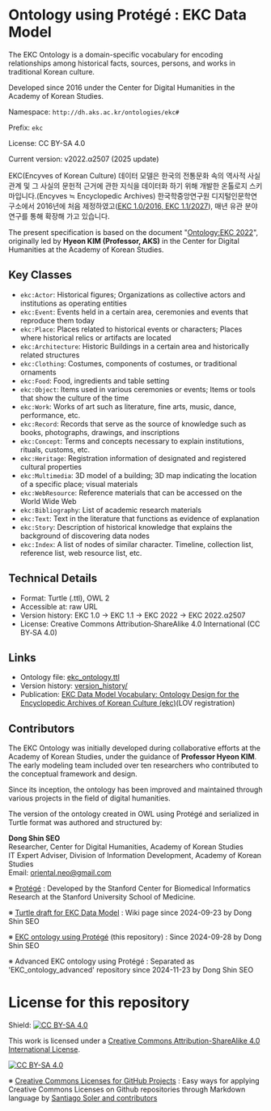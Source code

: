 # Ontology using Protégé : EKC Data Model 

The EKC Ontology is a domain-specific vocabulary for encoding relationships among historical facts, sources, persons, and works in traditional Korean culture. 

Developed since 2016 under the Center for Digital Humanities in the Academy of Korean Studies.

Namespace: `http://dh.aks.ac.kr/ontologies/ekc#`

Prefix: `ekc`

License: CC BY-SA 4.0

Current version: v2022.α2507 (2025 update)

EKC(Encyves of Korean Culture) 데이터 모델은 한국의 전통문화 속의 역사적 사실 관계 및 그 사실의 문헌적 근거에 관한 지식을 데이터화 하기 위해 개발한 온톨로지 스키마입니다.(Encyves ≒ Encyclopedic Archives) 한국학중앙연구원 디지털인문학연구소에서 2016년에 처음 제정하였고([EKC 1.0/2016, EKC 1.1/2027](http://dh.aks.ac.kr/Encyves/wiki/index.php/EKC_Data_Model-Draft_1.1)), 매년 유관 분야 연구를 통해 확장해 가고 있습니다.

The present specification is based on the document "[Ontology:EKC 2022](https://dh.aks.ac.kr/~hanyang2/wiki/index.php/Ontology:EKC_2022)", originally led by **Hyeon KIM (Professor, AKS)** in the Center for Digital Humanities at the Academy of Korean Studies.

## Key Classes

- `ekc:Actor`: Historical figures; Organizations as collective actors and institutions as operating entities  
- `ekc:Event`: Events held in a certain area, ceremonies and events that reproduce them today  
- `ekc:Place`: Places related to historical events or characters; Places where historical relics or artifacts are located  
- `ekc:Architecture`: Historic Buildings in a certain area and historically related structures  
- `ekc:Clothing`: Costumes, components of costumes, or traditional ornaments  
- `ekc:Food`: Food, ingredients and table setting  
- `ekc:Object`: Items used in various ceremonies or events; Items or tools that show the culture of the time  
- `ekc:Work`: Works of art such as literature, fine arts, music, dance, performance, etc.  
- `ekc:Record`: Records that serve as the source of knowledge such as books, photographs, drawings, and inscriptions  
- `ekc:Concept`: Terms and concepts necessary to explain institutions, rituals, customs, etc.  
- `ekc:Heritage`: Registration information of designated and registered cultural properties  
- `ekc:Multimedia`: 3D model of a building; 3D map indicating the location of a specific place; visual materials  
- `ekc:WebResource`: Reference materials that can be accessed on the World Wide Web  
- `ekc:Bibliography`: List of academic research materials  
- `ekc:Text`: Text in the literature that functions as evidence of explanation  
- `ekc:Story`: Description of historical knowledge that explains the background of discovering data nodes  
- `ekc:Index`: A list of nodes of similar character. Timeline, collection list, reference list, web resource list, etc.  

## Technical Details

- Format: Turtle (.ttl), OWL 2
- Accessible at: raw URL
- Version history: EKC 1.0 → EKC 1.1 → EKC 2022 → EKC 2022.α2507
- License: Creative Commons Attribution‑ShareAlike 4.0 International (CC BY‑SA 4.0)

## Links

- Ontology file: [ekc_ontology.ttl](./ekc_ontology.ttl)  
- Version history: [version_history/](./version_history)  
- Publication: [EKC Data Model Vocabulary: Ontology Design for the Encyclopedic Archives of Korean Culture (ekc)](https://lov.linkeddata.es/dataset/lov/vocabs/ekc)(LOV registration)

## Contributors

The EKC Ontology was initially developed during collaborative efforts at the Academy of Korean Studies, under the guidance of **Professor Hyeon KIM**. The early modeling team included over ten researchers who contributed to the conceptual framework and design.

Since its inception, the ontology has been improved and maintained through various projects in the field of digital humanities.

The version of the ontology created in OWL using Protégé and serialized in Turtle format was authored and structured by:

**Dong Shin SEO**  
Researcher, Center for Digital Humanities, Academy of Korean Studies  
IT Expert Adviser, Division of Information Development, Academy of Korean Studies  
Email: oriental.neo@gmail.com


※ [Protégé](https://protege.stanford.edu) : Developed by the Stanford Center for Biomedical Informatics Research at the Stanford University School of Medicine.

※ [Turtle draft for EKC Data Model](https://dh.aks.ac.kr/~dongshin/wiki/index.php/Turtle_Draft_for_EKC_Data_Model) : Wiki page since 2024-09-23 by Dong Shin SEO 

※ [EKC ontology using Protégé](https://github.com/dongshins/EKC_ontology) (this repository) : Since 2024-09-28 by Dong Shin SEO 

※ Advanced EKC ontology using Protégé : Separated as 'EKC_ontology_advanced' repository since 2024-11-23 by Dong Shin SEO 

# License for this repository 
Shield: [![CC BY-SA 4.0][cc-by-sa-shield]][cc-by-sa]

This work is licensed under a
[Creative Commons Attribution-ShareAlike 4.0 International License][cc-by-sa].

[![CC BY-SA 4.0][cc-by-sa-image]][cc-by-sa]

[cc-by-sa]: http://creativecommons.org/licenses/by-sa/4.0/
[cc-by-sa-image]: https://licensebuttons.net/l/by-sa/4.0/88x31.png
[cc-by-sa-shield]: https://img.shields.io/badge/License-CC%20BY--SA%204.0-lightgrey.svg

※ [Creative Commons Licenses for GitHub Projects](https://github.com/santisoler/cc-licenses) : Easy ways for applying Creative Commons Licenses on Github repositories through Markdown language by [Santiago Soler and contributors](https://github.com/santisoler/cc-licenses) 
